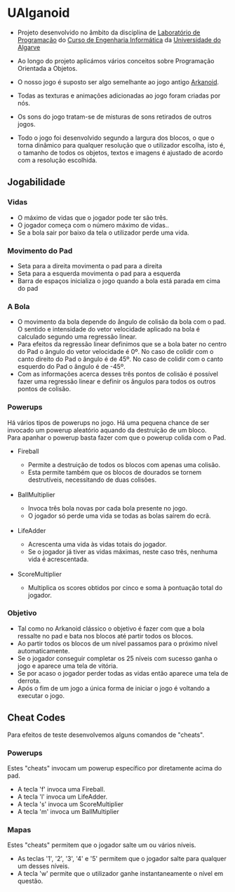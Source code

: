# UAlganoid


- Projeto desenvolvido no âmbito da disciplina de [Laboratório de Programação](https://academico.ualg.pt/netpa/doc?codeDiscip=14781068&anoLectivo=202425&codInstituic=9&stage=FichaUnidadeCurricular&_event=publicacaoFUC&docIsAttachment=false) do [Curso de Engenharia Informática](https://www.ualg.pt/curso/1478/plano) da [Universidade do Algarve](https://www.ualg.pt/)


- Ao longo do projeto aplicámos vários conceitos sobre Programação Orientada a Objetos.</li>

- O nosso jogo é suposto ser algo semelhante ao jogo antigo [Arkanoid](https://en.wikipedia.org/wiki/Arkanoid).

- Todas as texturas e animações adicionadas ao jogo foram criadas por nós.</li>
- Os sons do jogo tratam-se de misturas de sons retirados de outros jogos.</li>
- Todo o jogo foi desenvolvido segundo a largura dos blocos, o que o torna dinâmico para qualquer resolução que o utilizador escolha, isto é, o tamanho de todos os objetos, textos e imagens é ajustado de acordo com a resolução escolhida.</li>


## Jogabilidade

### Vidas
<ul>
<li>O máximo de vidas que o jogador pode ter são três.</li>
<li>O jogador começa com o número máximo de vidas..</li>
<li>Se a bola sair por baixo da tela o utilizador perde uma vida.</li>
</ul>

### Movimento do Pad

<ul>
<li>Seta para a direita movimenta o pad para a direita</li>
<li>Seta para a esquerda movimenta o pad para a esquerda</li>
<li>Barra de espaços inicializa o jogo quando a bola está parada em cima do pad</li>
</ul>

### A Bola

<ul>
<li>O movimento da bola depende do ângulo de colisão da bola com o pad. O sentido e intensidade do vetor velocidade aplicado na bola é calculado segundo uma regressão linear.</li>
<li>Para efeitos da regressão linear definimos que se a bola bater no centro do Pad o ângulo do vetor velocidade é 0º. No caso de colidir com o canto direito do Pad o ângulo é de 45º. No caso de colidir com o canto esquerdo do Pad o ângulo é de -45º.</li>
<li>Com as informações acerca desses três pontos de colisão é possível fazer uma regressão linear e definir os ângulos para todos os outros pontos de colisão.</li>
</ul>

### Powerups
Há vários tipos de powerups no jogo. Há uma pequena chance de ser invocado um powerup aleatório aquando da destruição de um bloco.<br>
Para apanhar o powerup basta fazer com que o powerup colida com o Pad.
<ul>

<li>Fireball</li>

<ul>
<li>Permite a destruição de todos os blocos com apenas uma colisão.</li> 
<li>Esta permite também que os blocos de dourados se tornem destrutíveis, necessitando de duas colisões.</li>
</ul>

<br>

<li>BallMultiplier</li>
<ul>
<li>Invoca três bola novas por cada bola presente no jogo.</li>
<li>O jogador só perde uma vida se todas as bolas saírem do ecrã.</li>
</ul>

<br>

<li>LifeAdder</li>
<ul>
<li>Acrescenta uma vida às vidas totais do jogador.</li>
<li>Se o jogador já tiver as vidas máximas, neste caso três, nenhuma vida é acrescentada.</li>
</ul>

<br>

<li>ScoreMultiplier</li>
<ul>
<li>Multiplica os scores obtidos por cinco e soma à pontuação total do jogador.</li>
</ul>
</ul>

### Objetivo
<ul>
<li>Tal como no Arkanoid clássico o objetivo é fazer com que a bola ressalte no pad e bata nos blocos até partir todos os blocos.</li>
<li>Ao partir todos os blocos de um nível passamos para o próximo nível automaticamente.</li>
<li>Se o jogador conseguir completar os 25 níveis com sucesso ganha o jogo e aparece uma tela de vitória.</li> 
<li>Se por acaso o jogador perder todas as vidas então aparece uma tela de derrota.</li> 
<li>Após o fim de um jogo a única forma de iniciar o jogo é voltando a executar o jogo.</li>
</ul>

## Cheat Codes

Para efeitos de teste desenvolvemos alguns comandos de "cheats".

### Powerups 
Estes "cheats" invocam um powerup específico por diretamente acima do pad.
<ul>
<li>A tecla 'f' invoca uma Fireball.</li>
<li>A tecla 'l' invoca um LifeAdder.</li>
<li>A tecla 's' invoca um ScoreMultiplier</li>
<li>A tecla 'm' invoca um BallMultiplier</li>
</ul>

### Mapas

Estes "cheats" permitem que o jogador salte um ou vários níveis.
<ul>
<li>As teclas '1', '2', '3', '4' e '5' permitem que o jogador salte para qualquer um desses níveis.</li>
<li>A tecla 'w' permite que o utilizador ganhe instantaneamente o nível em questão.
</ul>
